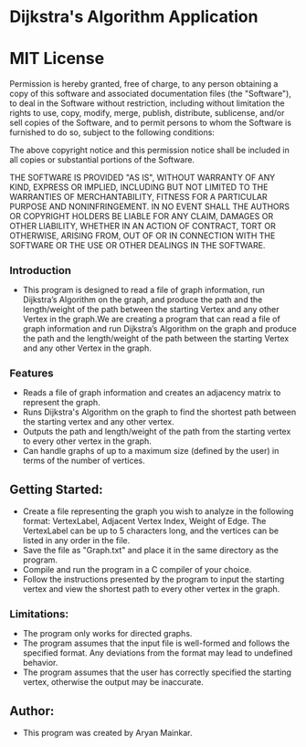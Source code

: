 # Dijkstra's Algorithm Application

# MIT License

Permission is hereby granted, free of charge, to any person obtaining a copy of this software and associated documentation files (the "Software"), to deal in the Software without restriction, including without limitation the rights to use, copy, modify, merge, publish, distribute, sublicense, and/or sell copies of the Software, and to permit persons to whom the Software is furnished to do so, subject to the following conditions:

The above copyright notice and this permission notice shall be included in all copies or substantial portions of the Software.

THE SOFTWARE IS PROVIDED "AS IS", WITHOUT WARRANTY OF ANY KIND, EXPRESS OR IMPLIED, INCLUDING BUT NOT LIMITED TO THE WARRANTIES OF MERCHANTABILITY, FITNESS FOR A PARTICULAR PURPOSE AND NONINFRINGEMENT. IN NO EVENT SHALL THE AUTHORS OR COPYRIGHT HOLDERS BE LIABLE FOR ANY CLAIM, DAMAGES OR OTHER LIABILITY, WHETHER IN AN ACTION OF CONTRACT, TORT OR OTHERWISE, ARISING FROM, OUT OF OR IN CONNECTION WITH THE SOFTWARE OR THE USE OR OTHER DEALINGS IN THE SOFTWARE.

<h2 style = "font-size: 18px;">Introduction</h2>
<ul>
  <li>This program is designed to read a file of graph information, run Dijkstra’s Algorithm on the graph, and produce the path and the length/weight of the path between the starting Vertex and any other Vertex in the graph.We are creating a program that can read a file of graph information and run Dijkstra’s Algorithm on the graph and produce the path and the length/weight of the path between the starting Vertex and any other Vertex in the graph.</li>
</ul>

<h2 style = "font-size : 18px;">Features</h2>
<ul>
  <li>Reads a file of graph information and creates an adjacency matrix to represent the graph. </li>
  <li>Runs Dijkstra's Algorithm on the graph to find the shortest path between the starting vertex and any other vertex. </li>
  <li>Outputs the path and length/weight of the path from the starting vertex to every other vertex in the graph. </li>
  <li>Can handle graphs of up to a maximum size (defined by the user) in terms of the number of vertices.</li>
</ul>

<h2 stlye = "font-size:18px;">Getting Started: </h2>
<ul>
<li>Create a file representing the graph you wish to analyze in the following format: VertexLabel, Adjacent Vertex Index, Weight of Edge. The VertexLabel can be up to 5 characters long, and the vertices can be listed in any order in the file. </li>
<li>Save the file as "Graph.txt" and place it in the same directory as the program.</li>
<li>Compile and run the program in a C compiler of your choice. </li>
<li>Follow the instructions presented by the program to input the starting vertex and view the shortest path to every other vertex in the graph.</li>
</ul>



<h2 style = "font-size : 18px;"> Limitations: </h2>
<ul>
  <li>The program only works for directed graphs.</li>
  <li>The program assumes that the input file is well-formed and follows the specified format. Any deviations from the format may lead to undefined behavior.</li>
  <li>The program assumes that the user has correctly specified the starting vertex, otherwise the output may be inaccurate.</li>
</ul>


<h2 stlye : "font-size : 18px"> Author: </h2>
<ul><li>This program was created by Aryan Mainkar.</li></ul>

